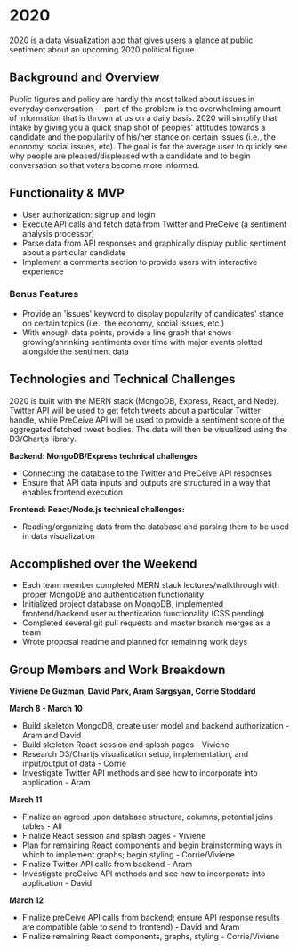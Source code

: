 # 2020

2020 is a data visualization app that gives users a glance at public sentiment about an upcoming 2020 political figure.

## Background and Overview

Public figures and policy are hardly the most talked about issues in everyday conversation -- part of the problem is the overwhelming amount of information that is thrown at us on a daily basis. 2020 will simplify that intake by giving you a quick snap shot of peoples' attitudes towards a candidate and the popularity of his/her stance on certain issues (i.e., the economy, social issues, etc). The goal is for the average user to quickly see why people are pleased/displeased with a candidate and to begin conversation so that voters become more informed.

## Functionality & MVP
* User authorization: signup and login
* Execute API calls and fetch data from Twitter and PreCeive (a sentiment analysis processor)
* Parse data from API responses and graphically display public sentiment about a particular candidate
* Implement a comments section to provide users with interactive experience

### Bonus Features
* Provide an 'issues' keyword to display popularity of candidates' stance on certain topics (i.e., the economy, social issues, etc.)
* With enough data points, provide a line graph that shows growing/shrinking sentiments over time with major events plotted alongside the sentiment data

## Technologies and Technical Challenges
2020 is built with the MERN stack (MongoDB, Express, React, and Node). Twitter API will be used to get fetch tweets about a particular Twitter handle, while PreCeive API will be used to provide a sentiment score of the aggregated fetched tweet bodies. The data will then be visualized using the D3/Chartjs library.

**Backend: MongoDB/Express technical challenges**
* Connecting the database to the Twitter and PreCeive API responses 
* Ensure that API data inputs and outputs are structured in a way that enables frontend execution

**Frontend: React/Node.js technical challenges:**
* Reading/organizing data from the database and parsing them to be used in data visualization

## Accomplished over the Weekend
* Each team member completed MERN stack lectures/walkthrough with proper MongoDB and authentication functionality
* Initialized project database on MongoDB, implemented frontend/backend user authentication functionality (CSS pending)
* Completed several git pull requests and master branch merges as a team
* Wrote proposal readme and planned for remaining work days

## Group Members and Work Breakdown
**Viviene De Guzman, David Park, Aram Sargsyan, Corrie Stoddard**

**March 8 - March 10**
* Build skeleton MongoDB, create user model and backend authorization - Aram and David
* Build skeleton React session and splash pages - Viviene
* Research D3/Chartjs visualization setup, implementation, and input/output of data - Corrie
* Investigate Twitter API methods and see how to incorporate into application - Aram

**March 11**
* Finalize an agreed upon database structure, columns, potential joins tables - All
* Finalize React session and splash pages - Viviene
* Plan for remaining React components and begin brainstorming ways in which to implement graphs; begin styling - Corrie/Viviene
* Finalize Twitter API calls from backend - Aram
* Investigate preCeive API methods and see how to incorporate into application - David

**March 12**
* Finalize preCeive API calls from backend; ensure API response results are compatible (able to send to frontend) - David and Aram
* Finalize remaining React components, graphs, styling - Corrie/Viviene
